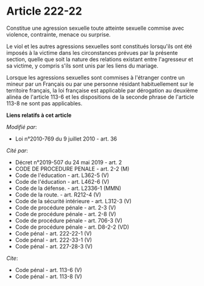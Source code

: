# Article 222-22

Constitue une agression sexuelle toute atteinte sexuelle commise avec violence, contrainte, menace ou surprise. 

Le viol et les autres agressions sexuelles sont constitués lorsqu'ils ont été imposés à la victime dans les circonstances
prévues par la présente section, quelle que soit la nature des relations existant entre l'agresseur et sa victime, y compris
s'ils sont unis par les liens du mariage. 

Lorsque les agressions sexuelles sont commises à l'étranger contre un mineur par un Français ou par une personne résidant
habituellement sur le territoire français, la loi française est applicable par dérogation au deuxième alinéa de l'article
113-6 et les dispositions de la seconde phrase de l'article 113-8 ne sont pas applicables.

**Liens relatifs à cet article**

_Modifié par_:

  - Loi n°2010-769 du 9 juillet 2010 - art. 36

_Cité par_:

  - Décret n°2019-507 du 24 mai 2019 - art. 2
  - CODE DE PROCEDURE PENALE - art. 2-2 (M)
  - Code de l'éducation - art. L362-5 (V)
  - Code de l'éducation - art. L462-6 (V)
  - Code de la défense. - art. L2336-1 (MMN)
  - Code de la route. - art. R212-4 (V)
  - Code de la sécurité intérieure - art. L312-3 (V)
  - Code de procédure pénale - art. 2-3 (V)
  - Code de procédure pénale - art. 2-8 (V)
  - Code de procédure pénale - art. 706-3 (V)
  - Code de procédure pénale - art. D8-2-2 (VD)
  - Code pénal - art. 222-22-1 (V)
  - Code pénal - art. 222-33-1 (V)
  - Code pénal - art. 227-28-3 (V)

_Cite_:

  - Code pénal - art. 113-6 (V)
  - Code pénal - art. 113-8 (V)
